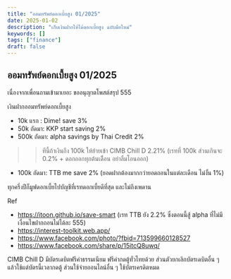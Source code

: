 ```yaml
---
title: "ออมทรัพย์ดอกเบี้ยสูง 01/2025"
date: 2025-01-02
description: "เก็บเงินฝากให้ได้ดอกเบี้ยสูง ฉบับมือใหม่"
keywords: []
tags: ["finance"]
draft: false
---
```


## ออมทรัพย์ดอกเบี้ยสูง 01/2025
เนื่องจากเพื่อนถามเข้ามาเยอะ ขออนุญาตโพสต์สรุป 555

เงินฝากออมทรัพย์ดอกเบี้ยสูง 
- 10k แรก : Dime! save 3%
- 50k ถัดมา: KKP start saving 2%
- 500k ถัดมา: alpha savings by Thai Credit 2%
>> ทีนี้ถ้าเงินถึง 100k ให้ย้ายเข้า CIMB Chill D 2.21% (เรทที่ 100k ส่วนเกินจะ 0.2% + ดอกออกทุกต้นเดิือน อย่าลืมโอนออก)
- 100k ถัดมา: TTB me save 2% (ยอดฝากต้องมากกว่ายอดถอนในแต่ละเดือน ไม่งั้น 1%)

ทุกครึ่งปีก็มูฟดอกเบี้ยไปบัญชีที่เรทดอกเบี้ยดีที่สุด และไม่ถึงเพดาน

Ref
- https://itoon.github.io/save-smart (เรท TTB ยัง 2.2% ซึ่งตอนนี้สู้ alpha ที่ไม่มีเงื่อนไขฝากถอนไม่ได้ละ 555)
- https://interest-toolkit.web.app/ 
- https://www.facebook.com/photo/?fbid=713599660128527 
- https://www.facebook.com/share/p/15itcQ8uwq/

CIMB Chill D มีบัตรเดบิตฟรีค่าธรรมเนียม ฟรีค่ากดตู้ทั่วไทยด้วย ส่วนตัวยกเลิกบัตรเดบิตอื่น ๆ แล้วใช้แต่บัตรนี้เวลากดตู้ ส่วนใช้จ่ายออนไลน์อื่น ๆ ใช้บัตรเครดิตหมด
